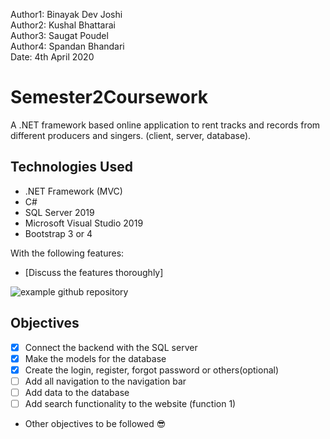 ﻿Author1: Binayak Dev Joshi<br>
Author2: Kushal Bhattarai<br>
Author3: Saugat Poudel<br>
Author4: Spandan Bhandari<br>
Date: 4th April 2020<br>

# Semester2Coursework
A .NET framework based online application to rent tracks and records from different producers and singers.
(client, server, database).


## Technologies Used
* .NET Framework (MVC)
* C#
* SQL Server 2019
* Microsoft Visual Studio 2019
* Bootstrap 3 or 4


With the following features:

* [Discuss the features thoroughly]

![example github repository](https://github.com/zeewons/SampleCourseWork)

## Objectives

* [x] Connect the backend with the SQL server
* [x] Make the models for the database
* [x] Create the login, register, forgot password or others(optional)
* [ ] Add all navigation to the navigation bar
* [ ] Add data to the database
* [ ] Add search functionality to the website (function 1)
* Other objectives to be followed 😎
